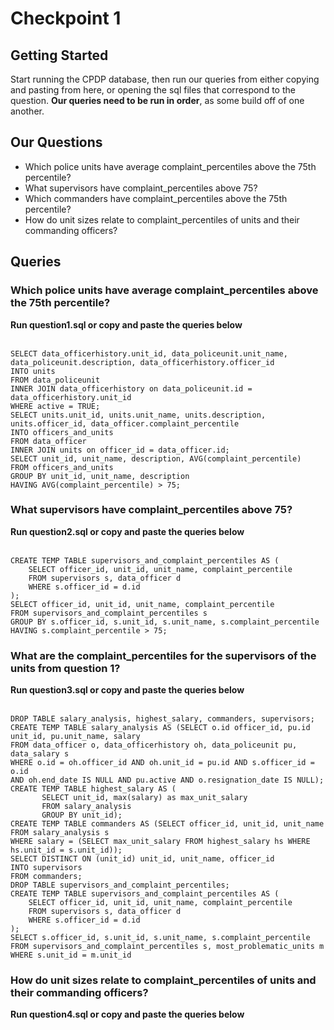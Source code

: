 # Checkpoint 1

## Getting Started
Start running the CPDP database, then run our queries from either copying and pasting from here, or opening the sql files that correspond to the question. **Our queries need to be run in order**, as some build off of one another.

## Our Questions
* Which police units have average complaint_percentiles above the 75th percentile?
* What supervisors have complaint_percentiles above 75?
* Which commanders have complaint_percentiles above the 75th percentile?
* How do unit sizes relate to complaint_percentiles of units and their commanding officers?


## Queries

### Which police units have average complaint_percentiles above the 75th percentile?
**Run question1.sql or copy and paste the queries below**
<br><br>
```
SELECT data_officerhistory.unit_id, data_policeunit.unit_name, data_policeunit.description, data_officerhistory.officer_id
INTO units
FROM data_policeunit
INNER JOIN data_officerhistory on data_policeunit.id = data_officerhistory.unit_id
WHERE active = TRUE;
SELECT units.unit_id, units.unit_name, units.description, units.officer_id, data_officer.complaint_percentile
INTO officers_and_units
FROM data_officer
INNER JOIN units on officer_id = data_officer.id;
SELECT unit_id, unit_name, description, AVG(complaint_percentile)
FROM officers_and_units
GROUP BY unit_id, unit_name, description
HAVING AVG(complaint_percentile) > 75;
```

### What supervisors have complaint_percentiles above 75?
**Run question2.sql or copy and paste the queries below**
<br><br>
```
CREATE TEMP TABLE supervisors_and_complaint_percentiles AS (
    SELECT officer_id, unit_id, unit_name, complaint_percentile
    FROM supervisors s, data_officer d
    WHERE s.officer_id = d.id
);
SELECT officer_id, unit_id, unit_name, complaint_percentile
FROM supervisors_and_complaint_percentiles s
GROUP BY s.officer_id, s.unit_id, s.unit_name, s.complaint_percentile
HAVING s.complaint_percentile > 75;
```


### What are the complaint_percentiles for the supervisors of the units from question 1?
**Run question3.sql or copy and paste the queries below**
<br><br>
```
DROP TABLE salary_analysis, highest_salary, commanders, supervisors;
CREATE TEMP TABLE salary_analysis AS (SELECT o.id officer_id, pu.id unit_id, pu.unit_name, salary
FROM data_officer o, data_officerhistory oh, data_policeunit pu, data_salary s
WHERE o.id = oh.officer_id AND oh.unit_id = pu.id AND s.officer_id = o.id
AND oh.end_date IS NULL AND pu.active AND o.resignation_date IS NULL);
CREATE TEMP TABLE highest_salary AS (
       SELECT unit_id, max(salary) as max_unit_salary
       FROM salary_analysis
       GROUP BY unit_id);
CREATE TEMP TABLE commanders AS (SELECT officer_id, unit_id, unit_name
FROM salary_analysis s
WHERE salary = (SELECT max_unit_salary FROM highest_salary hs WHERE hs.unit_id = s.unit_id));
SELECT DISTINCT ON (unit_id) unit_id, unit_name, officer_id
INTO supervisors
FROM commanders;
DROP TABLE supervisors_and_complaint_percentiles;
CREATE TEMP TABLE supervisors_and_complaint_percentiles AS (
    SELECT officer_id, unit_id, unit_name, complaint_percentile
    FROM supervisors s, data_officer d
    WHERE s.officer_id = d.id
);
SELECT s.officer_id, s.unit_id, s.unit_name, s.complaint_percentile
FROM supervisors_and_complaint_percentiles s, most_problematic_units m
WHERE s.unit_id = m.unit_id
```


### How do unit sizes relate to complaint_percentiles of units and their commanding officers?
**Run question4.sql or copy and paste the queries below** 
<br><br>
